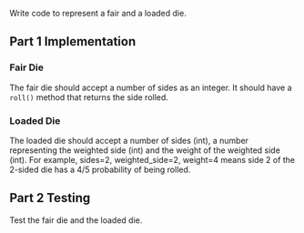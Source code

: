 Write code to represent a fair and a loaded die.

## Part 1 Implementation

### Fair Die
The fair die should accept a number of sides as an integer. It should have a `roll()` method that returns the side rolled.

### Loaded Die
The loaded die should accept a number of sides (int), a number representing the weighted side (int) and the weight of the weighted side (int). 
For example, sides=2, weighted_side=2, weight=4 means side 2 of the 2-sided die has a 4/5 probability of being rolled.

## Part 2 Testing

Test the fair die and the loaded die.
